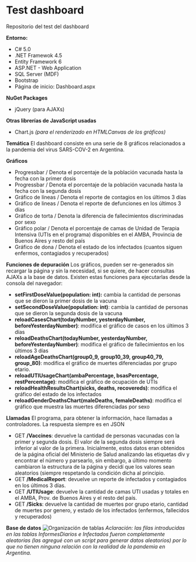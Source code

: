 # Test dashboard

Repositorio del test del dashboard

**Entorno:**

 - C# 5.0
 - .NET Framewok 4.5
 - Entity Framework 6
 - ASP.NET - Web Application
 - SQL Server (MDF)
 - Bootstrap
 - Página de inicio: Dashboard.aspx

**NuGet Packages**
 - jQuery (para AJAXs)

**Otras librerías de JavaScript usadas**

 - Chart.js *(para el renderizado en HTMLCanvas de los gráficos)*

 

**Temática**
El dashboard consiste en una serie de 8 gráficos relacionados a la pandemia del virus SARS-COV-2 en Argentina.

**Gráficos**
 - Progressbar / Denota el  porcentaje de la población vacunada hasta la fecha con la primer dosis
 - Progressbar / Denota el porcentaje de la población vacunada hasta la fecha con la segunda dosis
 - Gráfico de líneas / Denota el reporte de contagios en los últimos 3 días
 - Gráfico de lineas / Denota el reporte de defunciones en los últimos 3 días
 - Gráfico de torta / Denota la diferencia de fallecimientos discriminadas por sexo
 - Gráfico polar / Denota el porcentaje de camas de Unidad de Terapia Intensiva (UTIs en el programa) disponibles en el AMBA, Provincia de Buenos Aires y resto del país
 - Gráfico de dona / Denota el estado de los infectados (cuantos siguen enfermos, contagiados y recuperados)
 
**Funciones de depuración**
Los gráficos, pueden ser re-generados sin recargar la página y sin la necesidad, si se quiere, de hacer consultas AJAXs a la base de datos. Existen estas funciones para ejecutarlas desde la consola del navegador:
 - **setFirstDoseValue(population: int):** cambia la cantidad de personas que se dieron la primer dosis de la vacuna
 - **setSecondDoseValue(population: int)**: cambia la cantidad de personas que se dieron la segunda dosis de la vacuna
 - **reloadCasesChart(todayNumber, yesterdayNumber, beforeYesterdayNumber)**: modifica el gráfico de casos en los últimos 3 días
 - **reloadDeathsChart(todayNumber, yesterdayNumber, beforeYesterdayNumber)**: modifica el gráfico de fallecimientos en los últimos 3 días
 - **reloadAgeDeathsChart(group0_9, group10_39, group40_79, group_80)**: modifica el gráfico de muertes diferenciadas por grupo etario.
 - **reloadUTIUsageChart(ambaPercentage, bsasPercentage, restPercentage)**: modifica el gráfico de ocupación de UTIs 
 - **reloadHealthResultsChart(sicks, deaths, recovereds)**: modifica el gráfico del estado de los infectados
 - **reloadGenderDeathsChart(maleDeaths, femaleDeaths)**: modifica el gráfico que muestra las muertes diferenciadas por sexo


**Llamadas**
El programa, para obtener la información, hace llamadas a controladores. La respuesta siempre es en JSON
 - GET **/Vaccines**: devuelve la cantidad de personas vacunadas con la primer y segunda dosis. El valor de la segunda dosis siempre será inferior al valor de la primera. Inicialmente, estos datos eran obtenidos de la página oficial del Ministerio de Salud analizando las etiquetas div y encontrar el número y parsearlo, sin embargo, a último momento cambiaron la estructura de la página y decidí que los valores sean aleatorios (siempre respetando la condición dicha al principio.
 - GET **/MedicalReport**: devuelve un reporte de infectados y contagiados en los últimos 3 días.
 - GET **/UTIUsage**: devuelve la cantidad de camas UTI usadas y totales en el AMBA, Prov. de Buenos Aires y el resto del país.
 - GET **/Sicks**: devuelve la cantidad de muertes por grupo etario, cantidad de muertes por genero, y estado de los infectados (enfermos, fallecidos y recuperados)


**Base de datos**
![Organización de tablas](https://i.ibb.co/0B8jN35/Base-De-Datos-Test-Dashboard.png)
*Aclaración: las filas introducidas en las tablas InformesDiarios e Infectados fueron completamente aleatorias (las agregué con un script para generar datos aleatorios) por lo que no tienen ninguna relación con la realidad de la pandemia en Argentina.* 
 

 

 
